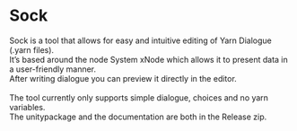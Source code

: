# Sock

Sock is a tool that allows for easy and intuitive editing of Yarn Dialogue (.yarn files). \
It’s based around the node System xNode which allows it to present data in a user-friendly manner. \
After writing dialogue you can preview it directly in the editor. \
\
The tool currently only supports simple dialogue, choices and no yarn variables.
\
The unitypackage and the documentation are both in the Release zip.
